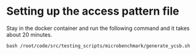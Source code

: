 
# Setting up the access pattern file

Stay in the docker container and run the following command and it takes about 20 minutes.

```
bash /root/code/src/testing_scripts/microbenchmark/generate_ycsb.sh
```